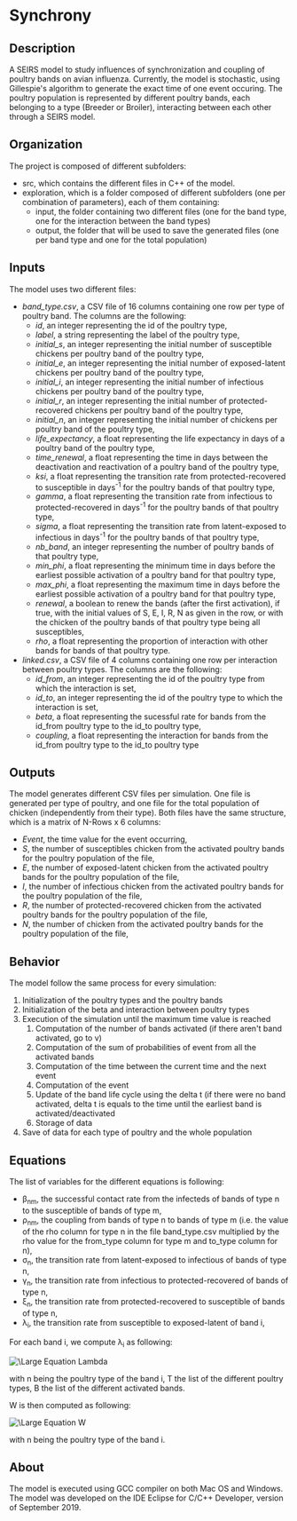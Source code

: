# Synchrony
## Description
A SEIRS model to study influences of synchronization and coupling of poultry bands on avian influenza.
Currently, the model is stochastic, using Gillespie's algorithm to generate the exact time of one event occuring. The poultry population is represented by different poultry bands, each belonging to a type (Breeder or Broiler), interacting between each other through a SEIRS model. 

## Organization
The project is composed of different subfolders:

* src, which contains the different files in C++ of the model. 
* exploration, which is a folder composed of different subfolders (one per combination of parameters), each of them containing:
  * input, the folder containing two different files (one for the band type, one for the interaction between the band types)
  * output, the folder that will be used to save the generated files (one per band type and one for the total population)

## Inputs
The model uses two different files:
* *band_type.csv*, a CSV file of 16 columns containing one row per type of poultry band. The columns are the following:  
  * *id*, an integer representing the id of the poultry type,
  * *label*, a string representing the label of the poultry type, 
  * *initial_s*, an integer representing the initial number of susceptible chickens per poultry band of the poultry type, 
  * *initial_e*, an integer representing the initial number of exposed-latent chickens per poultry band of the poultry type, 
  * *initial_i*, an integer representing the initial number of infectious chickens per poultry band of the poultry type, 
  * *initial_r*, an integer representing the initial number of protected-recovered chickens per poultry band of the poultry type, 
   * *initial_n*, an integer representing the initial number of chickens per poultry band of the poultry type, 
   * *life_expectancy*, a float representing the life expectancy in days of a poultry band of the poultry type,  
   * *time_renewal*, a float representing the time in days between the deactivation and reactivation of a poultry band of the poultry type, 
   * *ksi*, a float representing the transition rate from protected-recovered to susceptible in days<sup>-1</sup> for the poultry bands of that poultry type, 
   * *gamma*, a float representing the transition rate from infectious to protected-recovered in days<sup>-1</sup> for the poultry bands of that poultry type, 
   * *sigma*, a float representing the transition rate from latent-exposed to infectious in days<sup>-1</sup> for the poultry bands of that poultry type, 
   * *nb_band*, an integer representing the number of poultry bands of that poultry type, 
   * *min_phi*, a float representing the minimum time in days before the earliest possible activation of a poultry band for that poultry type,
   * *max_phi*, a float representing the maximum time in days before the earliest possible activation of a poultry band for that poultry type,
   * *renewal*, a boolean to renew the bands (after the first activation), if true, with the initial values of S, E, I, R, N as given in the row, or with the chicken of the poultry bands of that poultry type being all susceptibles,
   * *rho*, a float representing the proportion of interaction with other bands for bands of that poultry type. 
* *linked.csv*, a CSV file of 4 columns containing one row per interaction between poultry types. The columns are the following:  
  * *id_from*, an integer representing the id of the poultry type from which the interaction is set,
  * *id_to*, an integer representing the id of the poultry type to which the interaction is set,
  * *beta*, a float representing the sucessful rate for bands from the id_from poultry type to the id_to poultry type, 
  * *coupling*, a float representing the interaction for bands from the id_from poultry type to the id_to poultry type
## Outputs
The model generates different CSV files per simulation. One file is generated per type of poultry, and one file for the total population of chicken (independently from their type). Both files have the same structure, which is a matrix of N-Rows x 6 columns:
* *Event*, the time value for the event occurring,
* *S*, the number of susceptibles chicken from the activated poultry bands for the poultry population of the file, 
* *E*, the number of exposed-latent chicken from the activated poultry bands for the poultry population of the file, 
* *I*, the number of infectious chicken from the activated poultry bands for the poultry population of the file, 
* *R*, the number of protected-recovered chicken from the activated poultry bands for the poultry population of the file, 
* *N*, the number of chicken from the activated poultry bands for the poultry population of the file, 

## Behavior
The model follow the same process for every simulation: 
1. Initialization of the poultry types and the poultry bands
1. Initialization of the beta and interaction between poultry types
1. Execution of the simulation until the maximum time value is reached
    1. Computation of the number of bands activated (if there aren't band activated, go to v)
    1. Computation of the sum of probabilities of event from all the activated bands
    1. Computation of the time between the current time and the next event 
    1. Computation of the event
    1. Update of the band life cycle using the delta t (if there were no band activated, delta t is equals to the time until 
    the earliest band is activated/deactivated
    1. Storage of data
1. Save of data for each type of poultry and the whole population

## Equations
The list of variables for the different equations is following:
- &beta;<sub>nm</sub>, the successful contact rate from the infecteds of bands of type n to the susceptible of bands of type m,
- &rho;<sub>nm</sub>, the coupling from bands of type n to bands of type m (i.e. the value of the rho column for type n in the file band_type.csv multiplied by the rho value for the from_type column for type m and to_type column for n),
- &sigma;<sub>n</sub>, the transition rate from latent-exposed to infectious of bands of type n, 
- &gamma;<sub>n</sub>, the transition rate from infectious to protected-recovered of bands of type n, 
- &xi;<sub>n</sub>, the transition rate from protected-recovered to susceptible of bands of type n, 
- &lambda;<sub>i</sub>, the transition rate from susceptible to exposed-latent of band i,

For each band i, we compute &lambda;<sub>i</sub> as following:

![\Large Equation Lambda](https://latex.codecogs.com/gif.latex?\lambda&space;_{i}&space;=&space;\left&space;[&space;\beta&space;_{nn}&space;*&space;(1-&space;\sum_{m=0}^{T-n}\rho&space;_{mn})&space;*&space;\frac{I_{i}}{N_{i}}&space;&plus;&space;\sum_{m=0}^{T}&space;(&space;\beta&space;_{mn}&space;*&space;\rho&space;_{mn}&space;*&space;\frac{\sum_{j=0}^{B-i}&space;I&space;_{j}}{\sum_{j=0}^{B-i}&space;N&space;_{j}}&space;)&space;\right&space;]&space;*&space;S_{i})

with n being the poultry type of the band i, T the list of the different poultry types, B the list of the different activated bands.

W is then computed as following:

![\Large Equation W](https://latex.codecogs.com/gif.latex?W&space;=&space;\sum_{i=0}^{B}&space;\lambda&space;_{i}&plus;\sigma&space;_{n}*E_{i}&plus;\gamma&space;_{n}*I&space;_{i}&plus;\xi&space;_{n}*R&space;_{i})

with n being the poultry type of the band i.

## About
The model is executed using GCC compiler on both Mac OS and Windows. 
The model was developed on the IDE Eclipse for C/C++ Developer, version of September 2019. 
